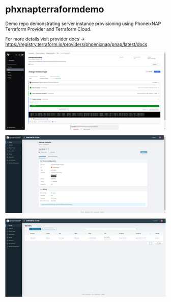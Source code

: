 # phxnapterraformdemo
Demo repo demonstrating server instance provisioning using PhoneixNAP Terraform Provider and Terraform Cloud.

For more details visit provider docs -> https://registry.terraform.io/providers/phoenixnap/pnap/latest/docs

![plot](./images/terraform_view.png)

![plot](./images/phxnap_veiw_1.png)

![plot](./images/phxnap_veiw_2.png)